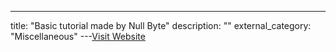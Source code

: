---
title: "Basic tutorial made by Null Byte"
description: ""
external_category: "Miscellaneous"
---[Visit Website](https://null-byte.wonderhowto.com/how-to/mine-twitter-for-targeted-information-with-twint-0193853/)

